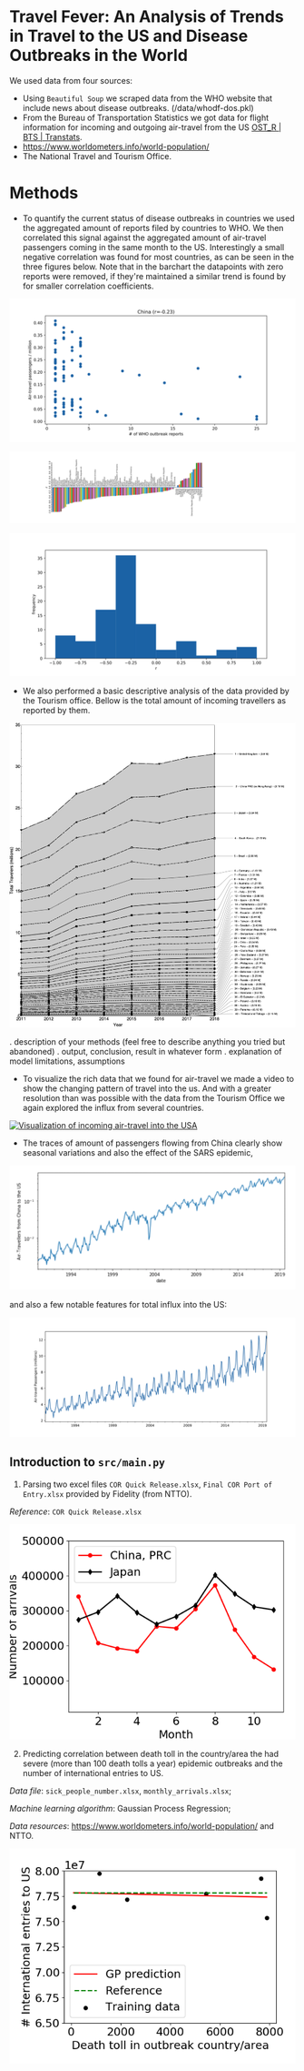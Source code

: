 # Travel Fever: An Analysis of Trends in Travel to the US and Disease Outbreaks in the World

We used data  from four sources:
* Using `Beautiful Soup` we scraped data from the WHO website that include news about disease outbreaks. (/data/whodf-dos.pkl)
* From the Bureau of Transportation Statistics we got data for flight information for incoming and outgoing air-travel from the US [OST_R | BTS | Transtats](https://www.transtats.bts.gov/DL_SelectFields.asp?Table_ID=).
* https://www.worldometers.info/world-population/
* The National Travel and Tourism Office. 

# Methods

* To quantify the current status of disease outbreaks in countries we used the aggregated amount of reports filed by countries to WHO. We then correlated this signal against the aggregated amount of air-travel passengers coming in the same month to the US. Interestingly a small negative correlation was found for most countries, as can be seen in the three figures below. Note that in the barchart the datapoints with zero reports were removed, if they're maintained a similar trend is found by for smaller correlation coefficients.

![Correlation plot for air-travel from China](https://github.com/juandlizarazo/travelfever/blob/master/figs/Final%20-%20Correlation%20China%20into%20the%20US.png?raw=true)

![Correlation coefficients](https://github.com/juandlizarazo/travelfever/blob/master/figs/Final%20-%20Pearson-r-with-zeros.png)

![Correlation between air-travel passengers and disease outbreak reports submitted to WHO](https://github.com/juandlizarazo/travelfever/blob/master/figs/Final%20-%20histogram%20of%20r%20with%20no%20zeros.png)

* We also performed a basic descriptive analysis of the data provided by the Tourism office. Bellow is the total amount of incoming travellers as reported by them.

![Travel to the US based on data from the National Travel and Tourism Office](https://github.com/juandlizarazo/travelfever/blob/master/figs/Travel%20to%20the%20US%20-%20Total.png)

. description of your methods (feel free to describe anything you tried but abandoned)
. output, conclusion, result in whatever form
. explanation of model limitations, assumptions

* To visualize the rich data that we found for air-travel we made a video to show the changing pattern of travel into the us. And with a greater resolution than was possible with the data from the Tourism Office we again explored the influx from several countries.

[![Visualization of incoming air-travel into the USA](https://img.youtube.com/vi/6OUvG_YInZs/0.jpg)](https://www.youtube.com/watch?v=6OUvG_YInZs&feature=youtu.be)

* The traces of amount of passengers flowing from China clearly show seasonal variations and also the effect of the SARS epidemic,

![Influx of air-travel from China](https://github.com/juandlizarazo/travelfever/blob/master/figs/travel-from-china.png)

and also a few notable features for total influx into the US:

![Total Incoming Air-Travel Passengers into the US](https://github.com/juandlizarazo/travelfever/blob/master/figs/Final%20-%20Total%20travel%20into%20the%20US.png)



## Introduction to `src/main.py`
1) Parsing two excel files `COR Quick Release.xlsx`, `Final COR Port of Entry.xlsx` provided by Fidelity (from NTTO).

*Reference*: `COR Quick Release.xlsx`

![Number of entries per month in 2019 from Japan/China](https://github.com/juandlizarazo/travelfever/blob/master/figs/jn_ch_arrivals.png)

2) Predicting correlation between death toll in the country/area the had severe (more than 100 death tolls a year) epidemic outbreaks and the number of international entries to US.

*Data file*: `sick_people_number.xlsx`, `monthly_arrivals.xlsx`;

*Machine learning algorithm*: Gaussian Process Regression;

*Data resources*: https://www.worldometers.info/world-population/ and NTTO.

![Death toll in epidemic outbreak country/area versus Number of international entries to US](https://github.com/juandlizarazo/travelfever/blob/master/figs/death_entry_prediction.png)


